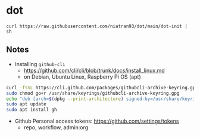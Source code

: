 # dot

`curl https://raw.githubusercontent.com/niatran93/dot/main/dot-init | sh`

## Notes

- Installing `github-cli`
  - https://github.com/cli/cli/blob/trunk/docs/install_linux.md
  - on Debian, Ubuntu Linux, Raspberry Pi OS (apt)
  
```bash
curl -fsSL https://cli.github.com/packages/githubcli-archive-keyring.gpg | sudo dd of=/usr/share/keyrings/githubcli-archive-keyring.gpg
sudo chmod go+r /usr/share/keyrings/githubcli-archive-keyring.gpg
echo "deb [arch=$(dpkg --print-architecture) signed-by=/usr/share/keyrings/githubcli-archive-keyring.gpg] https://cli.github.com/packages stable main" | sudo tee /etc/apt/sources.list.d/github-cli.list > /dev/null
sudo apt update
sudo apt install gh
```

- Github Personal access tokens: https://github.com/settings/tokens
  - repo, workflow, admin:org
